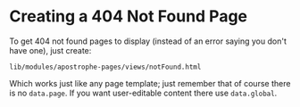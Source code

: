 # Creating a 404 Not Found Page

To get 404 not found pages to display (instead of an error saying you don't have one), just create:

```
lib/modules/apostrophe-pages/views/notFound.html
```

Which works just like any page template; just remember that of course
there is no `data.page`. If you want user-editable content there use
`data.global`.

